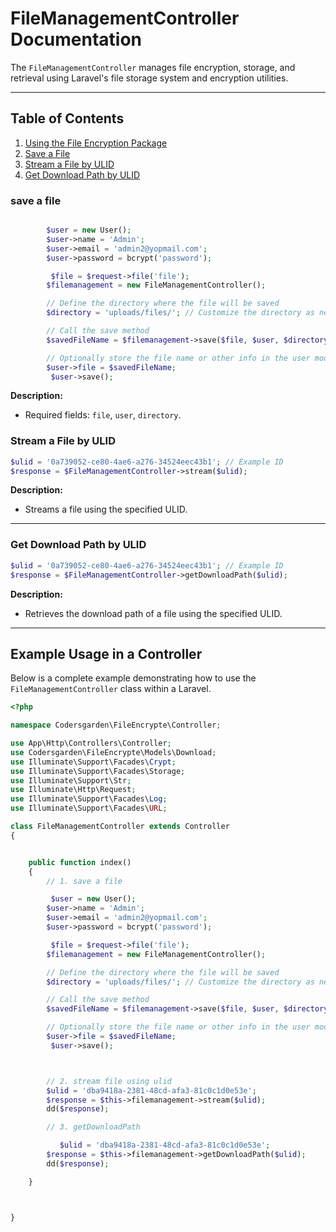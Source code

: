 # FileManagementController Documentation

The `FileManagementController` manages file encryption, storage, and retrieval using Laravel's file storage system and encryption utilities.

---

## Table of Contents

1. [Using the File Encryption Package](#using-the-file-encrypted-package)
2. [Save a File](#save-a-file)
3. [Stream a File by ULID](#stream-a-file-by-ulid)
4. [Get Download Path by ULID](#getDownloadPath-by-ulid)

### save a file

```php

        $user = new User();
        $user->name = 'Admin';
        $user->email = 'admin2@yopmail.com';
        $user->password = bcrypt('password');

         $file = $request->file('file');
        $filemanagement = new FileManagementController();

        // Define the directory where the file will be saved
        $directory = 'uploads/files/'; // Customize the directory as needed

        // Call the save method
        $savedFileName = $filemanagement->save($file, $user, $directory);

        // Optionally store the file name or other info in the user model
        $user->file = $savedFileName;
         $user->save();

```

**Description:**

- Required fields: `file`, `user`, `directory`.

### Stream a File by ULID

```php
$ulid = '0a739052-ce80-4ae6-a276-34524eec43b1'; // Example ID
$response = $FileManagementController->stream($ulid);
```

**Description:**

- Streams a file using the specified ULID.

---

### Get Download Path by ULID

```php
$ulid = '0a739052-ce80-4ae6-a276-34524eec43b1'; // Example ID
$response = $FileManagementController->getDownloadPath($ulid);
```

**Description:**

- Retrieves the download path of a file using the specified ULID.

---

## Example Usage in a Controller

Below is a complete example demonstrating how to use the `FileManagementController` class within a Laravel.

```php
<?php

namespace Codersgarden\FileEncrypte\Controller;

use App\Http\Controllers\Controller;
use Codersgarden\FileEncrypte\Models\Download;
use Illuminate\Support\Facades\Crypt;
use Illuminate\Support\Facades\Storage;
use Illuminate\Support\Str;
use Illuminate\Http\Request;
use Illuminate\Support\Facades\Log;
use Illuminate\Support\Facades\URL;

class FileManagementController extends Controller
{


    public function index()
    {
        // 1. save a file

         $user = new User();
        $user->name = 'Admin';
        $user->email = 'admin2@yopmail.com';
        $user->password = bcrypt('password');

         $file = $request->file('file');
        $filemanagement = new FileManagementController();

        // Define the directory where the file will be saved
        $directory = 'uploads/files/'; // Customize the directory as needed

        // Call the save method
        $savedFileName = $filemanagement->save($file, $user, $directory);

        // Optionally store the file name or other info in the user model
        $user->file = $savedFileName;
         $user->save();



        // 2. stream file using ulid
        $ulid = 'dba9418a-2381-48cd-afa3-81c0c1d0e53e';
        $response = $this->filemanagement->stream($ulid);
        dd($response);

        // 3. getDownloadPath

           $ulid = 'dba9418a-2381-48cd-afa3-81c0c1d0e53e';
        $response = $this->filemanagement->getDownloadPath($ulid);
        dd($response);

    }



}
```
